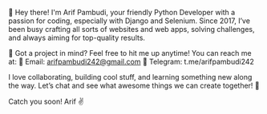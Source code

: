 👋 Hey there! I'm Arif Pambudi, your friendly Python Developer with a passion for coding, especially with Django and Selenium. Since 2017, I’ve been busy crafting all sorts of websites and web apps, solving challenges, and always aiming for top-quality results.

🚀 Got a project in mind? Feel free to hit me up anytime! You can reach me at: 📧 Email: arifpambudi242@gmail.com
💬 Telegram: t.me/arifpambudi242

I love collaborating, building cool stuff, and learning something new along the way. Let’s chat and see what awesome things we can create together! 🤝

Catch you soon!
Arif ✌️
